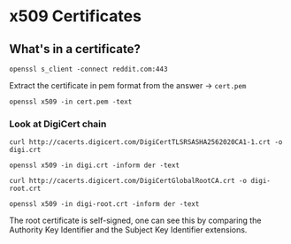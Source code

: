 # x509 Certificates

## What's in a certificate?
```
openssl s_client -connect reddit.com:443
```
Extract the certificate in pem format from the answer -> `cert.pem`
```
openssl x509 -in cert.pem -text
```

### Look at DigiCert chain

```
curl http://cacerts.digicert.com/DigiCertTLSRSASHA2562020CA1-1.crt -o digi.crt
```
```
openssl x509 -in digi.crt -inform der -text
```
```
curl http://cacerts.digicert.com/DigiCertGlobalRootCA.crt -o digi-root.crt
```
```
openssl x509 -in digi-root.crt -inform der -text
```

The root certificate is self-signed, one can see this by comparing the Authority Key Identifier and the Subject Key
Identifier extensions.